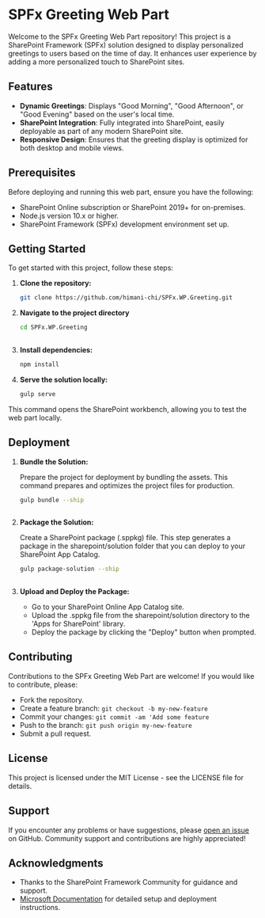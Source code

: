 # SPFx Greeting Web Part

Welcome to the SPFx Greeting Web Part repository! This project is a SharePoint Framework (SPFx) solution designed to display personalized greetings to users based on the time of day. It enhances user experience by adding a more personalized touch to SharePoint sites.

## Features

- **Dynamic Greetings**: Displays "Good Morning", "Good Afternoon", or "Good Evening" based on the user's local time.
- **SharePoint Integration**: Fully integrated into SharePoint, easily deployable as part of any modern SharePoint site.
- **Responsive Design**: Ensures that the greeting display is optimized for both desktop and mobile views.

## Prerequisites

Before deploying and running this web part, ensure you have the following:

- SharePoint Online subscription or SharePoint 2019+ for on-premises.
- Node.js version 10.x or higher.
- SharePoint Framework (SPFx) development environment set up.

## Getting Started

To get started with this project, follow these steps:

1. **Clone the repository:**
   
   ```bash
   git clone https://github.com/himani-chi/SPFx.WP.Greeting.git

3. **Navigate to the project directory**

   ```bash
   cd SPFx.WP.Greeting       
  
6. **Install dependencies:**

   ```bash
   npm install
   
7. **Serve the solution locally:**

   ```bash
   gulp serve

 This command opens the SharePoint workbench, allowing you to test the web part locally.

 ## Deployment

 1. **Bundle the Solution:**

      Prepare the project for deployment by bundling the assets. This command prepares and optimizes the project files for production.

    ```bash
    gulp bundle --ship
       
 3. **Package the Solution:**

     Create a SharePoint package (.sppkg) file. This step generates a package in the sharepoint/solution folder that you can deploy to your SharePoint App Catalog.
 
    ```bash
    gulp package-solution --ship  
 
 5. **Upload and Deploy the Package:**
    - Go to your SharePoint Online App Catalog site.
    - Upload the .sppkg file from the sharepoint/solution directory to the 'Apps for SharePoint' library.
    - Deploy the package by clicking the "Deploy" button when prompted.


  ## Contributing
  
  Contributions to the SPFx Greeting Web Part are welcome! If you would like to contribute, please:

  - Fork the repository.
  - Create a feature branch: `git checkout -b my-new-feature`
  - Commit your changes: `git commit -am 'Add some feature`
  - Push to the branch: `git push origin my-new-feature`
  - Submit a pull request.


## License

This project is licensed under the MIT License - see the LICENSE file for details.


## Support

If you encounter any problems or have suggestions, please [open an issue](https://github.com/himani-chi/SPFx.WP.Greeting/issues) on GitHub. Community support and contributions are highly appreciated!


## Acknowledgments

- Thanks to the SharePoint Framework Community for guidance and support.
- [Microsoft Documentation](https://docs.microsoft.com/en-us/sharepoint/dev/spfx/web-parts/get-started/serve-your-web-part-in-a-sharepoint-page) for detailed setup and deployment instructions.



